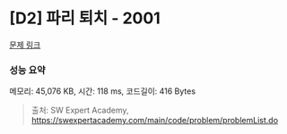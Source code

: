 # [D2] 파리 퇴치 - 2001 

[문제 링크](https://swexpertacademy.com/main/code/problem/problemDetail.do?contestProbId=AV5PzOCKAigDFAUq) 

### 성능 요약

메모리: 45,076 KB, 시간: 118 ms, 코드길이: 416 Bytes



> 출처: SW Expert Academy, https://swexpertacademy.com/main/code/problem/problemList.do